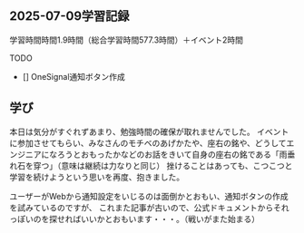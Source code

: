 ## 2025-07-09学習記録
学習時間時間1.9時間（総合学習時間577.3時間）＋イベント2時間

TODO
- [] OneSignal通知ボタン作成


## 学び
本日は気分がすぐれずあまり、勉強時間の確保が取れませんでした。
イベントに参加させてもらい、みなさんのモチベのあげかたや、座右の銘や、どうしてエンジニアになろうとおもったかなどのお話をきいて自身の座右の銘である「雨垂れ石を穿つ」（意味は継続は力なりと同じ）
挫けることはあっても、こつこつと学習を続けようという思いを再度、抱きました。

ユーザーがWebから通知設定をいじるのは面倒かとおもい、通知ボタンの作成を試みているのですが、
これまた記事が古いので、公式ドキュメントからそれっぽいのを探せればいいかとおもいます・・・。（戦いがまた始まる）